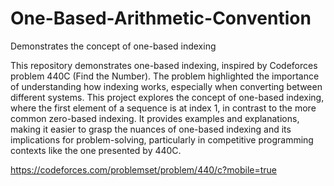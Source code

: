 # One-Based-Arithmetic-Convention
Demonstrates the concept of one-based indexing

This repository demonstrates one-based indexing, inspired by Codeforces problem 440C (Find the Number).  The problem highlighted the importance of understanding how indexing works, especially when converting between different systems.  This project explores the concept of one-based indexing, where the first element of a sequence is at index 1, in contrast to the more common zero-based indexing. It provides examples and explanations, making it easier to grasp the nuances of one-based indexing and its implications for problem-solving, particularly in competitive programming contexts like the one presented by 440C.

https://codeforces.com/problemset/problem/440/c?mobile=true 
